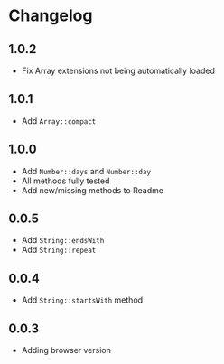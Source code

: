 # Changelog

## 1.0.2

* Fix Array extensions not being automatically loaded

## 1.0.1

* Add `Array::compact`

## 1.0.0

* Add `Number::days` and `Number::day`
* All methods fully tested
* Add new/missing methods to Readme

## 0.0.5

* Add `String::endsWith`
* Add `String::repeat`

## 0.0.4

* Add `String::startsWith` method

## 0.0.3

* Adding browser version
